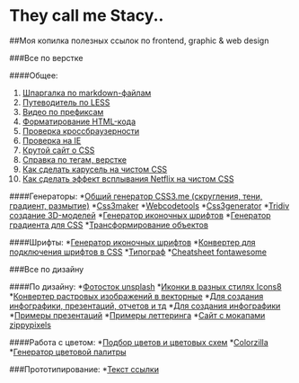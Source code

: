 # They call me Stacy..
##Моя копилка полезных ссылок по frontend, graphic & web design


###Все по верстке

####Общее:
1. [Шпаргалка по markdown-файлам](http://ilfire.ru/kompyutery/shpargalka-po-sintaksisu-markdown-markdaun-so-vsemi-samymi-populyarnymi-tegami/#link12 "Шпаргалка по md")
2. [Путеводитель по LESS](https://mrmlnc.gitbooks.io/less-guidebook-for-beginners/content/chapter_1/intro.html "Путеводитель по Less")
3. [Видео по префиксам](https://www.youtube.com/watch?v=s0JDCEQDXI4 "Видео по префиксам на Youtube")
4. [Форматирование HTML-кода](freeformatter.com/html-formatter.html "freeformatter")
5. [Проверка кроссбраузерности](browsershots.org "browsershots")
6. [Проверка на IE](netrenderer.com "netrenderer")
7. [Крутой сайт о CSS](css-tricks.com "оранж-фиолет сайт")
8. [Справка по тегам, верстке](webref.ru "webref")
9. [Как сделать карусель на чистом CSS](https://css-tricks.com/how-to-make-a-css-only-carousel/ "css-tricks")
10. [Как сделать эффект всплывания Netflix на чистом CSS](https://css-tricks.com/how-to-re-create-a-nifty-netflix-animation-in-css/ "css-tricks")




####Генераторы:
*[Общий генератор CSS3.me (скругления, тени, градиент, размытие)](css3.me "CSS3.me")
*[Css3maker](css3maker.com)
*[Webcodetools](webcodetools.com)
*[Css3generator](css3generator.com)
*[Tridiv создание 3D-моделей](tridiv.http://tridiv.com "3D-модели")
*[Генератор иконочных шрифтов](http://fontello.com/ "Генератор frontello")
*[Генератор градиента для CSS](cssmatic.com "cssmatic")
*[Трансформирование объектов](html-css-js.com/css/generator/transform/ "html-css-js")


####Шрифты:
*[Генератор иконочных шрифтов](http://fontello.com/ "Генератор frontello")
*[Конвертер для подключения шрифтов в CSS](transfonter.org "transfonter")
*[Типограф](artlebedev.ru/tools/typograf "типограф Лебедева")
*[Cheatsheet fontawesome](fontawesome.com/cheatsheet)



###Все по дизайну

####По дизайну:
*[Фотосток unsplash](unsplash.com)
*[Иконки в разных стилях Icons8](icons8.com "icons8")
*[Конвертер растровых изображений в векторные](vectorizer.io "vectorizer")
*[Для создания инфографики, презентаций, отчетов и тд](https://piktochart.com/ "piktochart")
*[Для создания инфографики](https://www.easel.ly/ "easel")
*[Примеры презентаций](http://noteandpoint.com/)
*[Примеры леттеринга](https://www.behance.net/Richert "Kirill Richert")
*[Сайт с мокапами zippypixels](https://zippypixels.com/ "zippypixels")


####Работа с цветом:
*[Подбор цветов и цветовых схем](colorscheme.ru "colorscheme.ru")
*[Colorzilla](colorzilla.com/gradient-editor "Colorzilla")
*[Генератор цветовой палитры](https://coolors.co/generate/dccca3-824c71-4a2545-000001-90aa86 "coolors")



 ###Прототипирование:
*[Текст ссылки](адрес "Описание")








